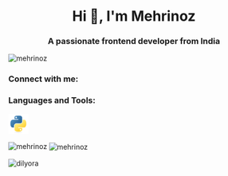 <h1 align="center">Hi 👋, I'm Mehrinoz</h1> 
<h3 align="center">A passionate frontend developer from India</h3> 
 
<p align="left"> <img src="https://komarev.com/ghpvc/?username=mehrinoz&label=Profile%20views&color=0e75b6&style=flat" alt="mehrinoz" /> </p> 
 
<h3 align="left">Connect with me:</h3> 
<p align="left"> 
</p> 
 
<h3 align="left">Languages and Tools:</h3> 
<p align="left"> <a href="https://www.python.org" target="_blank" rel="noreferrer"> <img src="https://raw.githubusercontent.com/devicons/devicon/master/icons/python/python-original.svg" alt="python" width="40" height="40"/> </a> </p> 
 
<p><img align="left" src="https://github-readme-stats.vercel.app/api/top-langs?username=mehrinoz&show_icons=true&locale=en&layout=compact" alt="mehrinoz" /></p> 
 
<p>&nbsp;<img align="center" src="https://github-readme-stats.vercel.app/api?username=mehrinoz&show_icons=true&locale=en" alt="mehrinoz" /></p> 
 
<p><img align="center" src="https://github-readme-streak-stats.herokuapp.com/?user=mehrinoz&" alt="dilyora" /></p>
